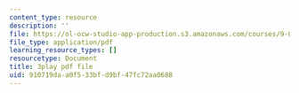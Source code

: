 ```yaml
---
content_type: resource
description: ''
file: https://ol-ocw-studio-app-production.s3.amazonaws.com/courses/9-00sc-introduction-to-psychology-fall-2011/910719daa0f533bfd9bf47fc72aa0688_76O3rulk844.pdf
file_type: application/pdf
learning_resource_types: []
resourcetype: Document
title: 3play pdf file
uid: 910719da-a0f5-33bf-d9bf-47fc72aa0688
---
```

